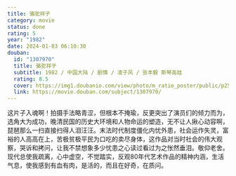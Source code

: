 ```yaml
---
title: 骆驼祥子
category: movie
status: done
rating: 5
year: "1982"
date: 2024-01-03 06:10:30
douban:
  id: "1307970"
  title: 骆驼祥子
  subtitle: 1982 / 中国大陆 / 剧情 / 凌子风 / 张丰毅 斯琴高娃
  rating: 8.5
  cover: https://img1.doubanio.com/view/photo/m_ratio_poster/public/p2538061000.jpg
  link: https://movie.douban.com/subject/1307970/
---
```


这片子入魂啊！拍摄手法略青涩，但根本不掩瑜，反更突出了演员们的倾力而为，选角大为成功，晚清民国的历史大环境和人物命运的塑造，无不让人揪心动容啊，琵琶那么一扫直接扫得人泪汪汪。末法时代制度僵化内忧外患，社会运作失灵，富裕的人高高在上，苦极贫极平民为口吃的卖尽身体，这作品对当时社会的伟大观察，哭诉和拷问，让我不禁想象多少忧患之心读过看过为之怅然垂泪。敬仰老舍。现代总使我疏离，心中虚空，不觉踏实，反观80年代艺术作品的精神内涵，生活气息，使我感到有血有肉，是活的，而且在好奇，在质问。